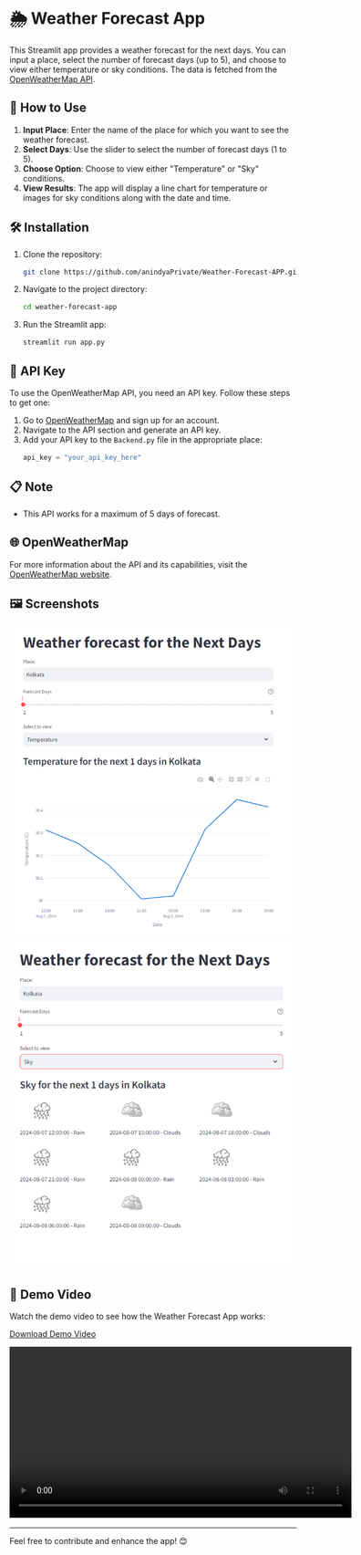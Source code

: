 # 🌦️ Weather Forecast App

This Streamlit app provides a weather forecast for the next days. You can input a place, select the number of forecast days (up to 5), and choose to view either temperature or sky conditions. The data is fetched from the [OpenWeatherMap API](https://openweathermap.org/).

## 🚀 How to Use

1. **Input Place**: Enter the name of the place for which you want to see the weather forecast.
2. **Select Days**: Use the slider to select the number of forecast days (1 to 5).
3. **Choose Option**: Choose to view either "Temperature" or "Sky" conditions.
4. **View Results**: The app will display a line chart for temperature or images for sky conditions along with the date and time.

## 🛠️ Installation

1. Clone the repository:
    ```bash
    git clone https://github.com/anindyaPrivate/Weather-Forecast-APP.git
    ```
2. Navigate to the project directory:
    ```bash
    cd weather-forecast-app
    ```
3. Run the Streamlit app:
    ```bash
    streamlit run app.py
    ```

## 🔑 API Key

To use the OpenWeatherMap API, you need an API key. Follow these steps to get one:

1. Go to [OpenWeatherMap](https://openweathermap.org/) and sign up for an account.
2. Navigate to the API section and generate an API key.
3. Add your API key to the `Backend.py` file in the appropriate place:
    ```python
    api_key = "your_api_key_here"
    ```

## 📋 Note

- This API works for a maximum of 5 days of forecast.

## 🌐 OpenWeatherMap

For more information about the API and its capabilities, visit the [OpenWeatherMap website](https://openweathermap.org/).

## 🖼️ Screenshots

![Temperature Forecast](images/temperature_forecast.png)
![Sky Conditions](images/sky_conditions.png)



## 🎥 Demo Video

Watch the demo video to see how the Weather Forecast App works:

[Download Demo Video](video/video.mp4)


<video width="600" controls>
  <source src="video/video.mp4" type="video/mp4">
  Your browser does not support the video tag.
</video>

---

Feel free to contribute and enhance the app! 😊
